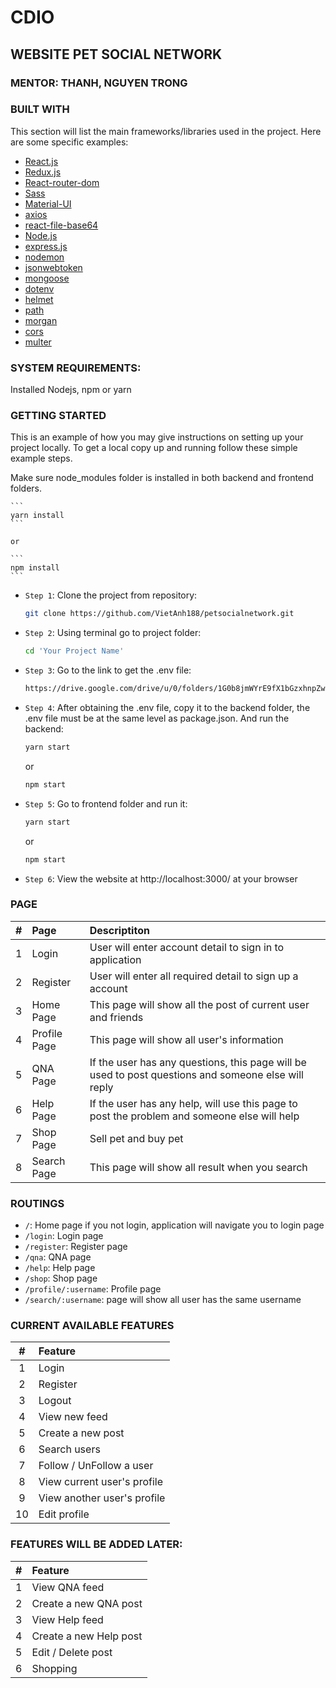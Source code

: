 # CDIO

## WEBSITE PET SOCIAL NETWORK

### MENTOR: THANH, NGUYEN TRONG

### BUILT WITH

This section will list the main frameworks/libraries used in the project. Here are some specific examples:

-   [React.js](https://reactjs.org/)
-   [Redux.js](https://redux.js.org/)
-   [React-router-dom](https://reactrouter.com/)
-   [Sass](https://sass-lang.com/)
-   [Material-UI](https://mui.com/)
-   [axios](https://www.npmjs.com/package/axios)
-   [react-file-base64](https://www.npmjs.com/package/react-file-base64)
-   [Node.js](https://nodejs.org/)
-   [express.js](https://expressjs.com/)
-   [nodemon](https://www.npmjs.com/package/nodemon)
-   [jsonwebtoken](https://jwt.io/)
-   [mongoose](https://mongoosejs.com/)
-   [dotenv](https://www.npmjs.com/package/dotenv)
-   [helmet](https://helmetjs.github.io/)
-   [path](https://www.npmjs.com/package/path)
-   [morgan](https://www.npmjs.com/package/morgan)
-   [cors](https://www.npmjs.com/package/cors)
-   [multer](https://www.npmjs.com/package/multer)

### SYSTEM REQUIREMENTS:

Installed Nodejs, npm or yarn

### GETTING STARTED

This is an example of how you may give instructions on setting up your project locally.
To get a local copy up and running follow these simple example steps.

Make sure node_modules folder is installed in both backend and frontend folders.

    ```
    yarn install
    ```

    or

    ```
    npm install
    ```

-   `Step 1`: Clone the project from repository:

    ```sh
    git clone https://github.com/VietAnh188/petsocialnetwork.git
    ```

-   `Step 2`: Using terminal go to project folder:

    ```sh
    cd 'Your Project Name'
    ```

-   `Step 3`: Go to the link to get the .env file:

    ```sh
    https://drive.google.com/drive/u/0/folders/1G0b8jmWYrE9fX1bGzxhnpZw3t_PB6j1I
    ```

-   `Step 4`: After obtaining the .env file, copy it to the backend folder, the .env file must be at the same level as package.json. And run the backend:

    ```sh
    yarn start
    ```

    or

    ```sh
    npm start
    ```

-   `Step 5`: Go to frontend folder and run it:

    ```sh
    yarn start
    ```

    or

    ```sh
    npm start
    ```

-   `Step 6`: View the website at http://localhost:3000/ at your browser

### PAGE

|  #  | Page         | Descriptiton                                                                                        |
| :-: | :----------- | :-------------------------------------------------------------------------------------------------- |
|  1  | Login        | User will enter account detail to sign in to application                                            |
|  2  | Register     | User will enter all required detail to sign up a account                                            |
|  3  | Home Page    | This page will show all the post of current user and friends                                        |
|  4  | Profile Page | This page will show all user's information                                                          |
|  5  | QNA Page     | If the user has any questions, this page will be used to post questions and someone else will reply |
|  6  | Help Page    | If the user has any help, will use this page to post the problem and someone else will help         |
|  7  | Shop Page    | Sell pet and buy pet                                                                                |
|  8  | Search Page  | This page will show all result when you search                                                      |

### ROUTINGS

-   `/`: Home page if you not login, application will navigate you to login page
-   `/login`: Login page
-   `/register`: Register page
-   `/qna`: QNA page
-   `/help`: Help page
-   `/shop`: Shop page
-   `/profile/:username`: Profile page
-   `/search/:username`: page will show all user has the same username

### CURRENT AVAILABLE FEATURES

|  #  | Feature                     |
| :-: | :-------------------------- |
|  1  | Login                       |
|  2  | Register                    |
|  3  | Logout                      |
|  4  | View new feed               |
|  5  | Create a new post           |
|  6  | Search users                |
|  7  | Follow / UnFollow a user    |
|  8  | View current user's profile |
|  9  | View another user's profile |
| 10  | Edit profile                |

### FEATURES WILL BE ADDED LATER:

|  #  | Feature                |
| :-: | :--------------------- |
|  1  | View QNA feed          |
|  2  | Create a new QNA post  |
|  3  | View Help feed         |
|  4  | Create a new Help post |
|  5  | Edit / Delete post     |
|  6  | Shopping               |
